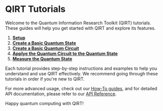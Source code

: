 # QIRT Tutorials

Welcome to the Quantum Information Research Toolkit (QIRT) tutorials. These guides will help you get started with QIRT and explore its features.

1. **[Setup](setup.md)**
1. **[Create a Basic Quantum State](basic_create_state.md)**
1. **[Create a Basic Quantum Circuit](basic_create_circuit.md)**
1. **[Applye the Quantum Circuit to the Quantum State](apply_circuit.md)**
1. **[Measure the Quantum State](basic_measurement.md)**

Each tutorial provides step-by-step instructions and examples to help you understand and use QIRT effectively. We recommend going through these tutorials in order if you're new to QIRT.

For more advanced usage, check out our [How-To guides](../how-to-guides/index.md), and for detailed API documentation, please refer to our [API Reference](../reference/index.md).

Happy quantum computing with QIRT!
